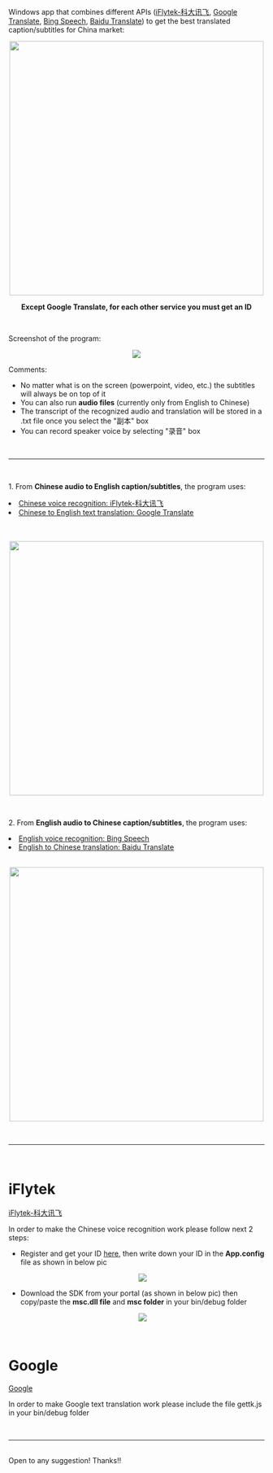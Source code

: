 Windows app that combines different APIs (<a href="http://www.xfyun.cn/services/voicedictation">iFlytek-科大讯飞</a>, <a href="https://traslate.google.cn">Google Translate</a>, <a href="https://azure.microsoft.com/en-us/services/cognitive-services/speech/">Bing Speech</a>, <a href="http://fanyi-api.baidu.com/api/trans/product/index">Baidu Translate</a>) to get the best translated caption/subtitles for China market:

<p align="center"><img src="https://user-images.githubusercontent.com/24521991/32063973-2f13fd20-baab-11e7-93c1-61155a152a3c.png" width="500"></p>

<p align="center"><b>Except Google Translate, for each other service you must get an ID</b></p>
<br/>

Screenshot of the program:
<p align="center"><img src="https://user-images.githubusercontent.com/24521991/32085308-d218c690-bb00-11e7-86d1-debebfe03c76.jpg"></p>
Comments:
<ul>
<li>No matter what is on the screen (powerpoint, video, etc.) the subtitles will always be on top of it</li>
<li>You can also run <b>audio files</b> (currently only from English to Chinese)</li>
<li>The transcript of the recognized audio and translation will be stored in a .txt file once you select the "副本" box</li>
<li>You can record speaker voice by selecting "录音" box</li>
</ul>
<br/>
<hr></hr>
<br/>
<p>1. From <b>Chinese audio to English caption/subtitles</b>, the program uses:</p>

<u>
<li>Chinese voice recognition: <a href="http://www.xfyun.cn/services/voicedictation">iFlytek-科大讯飞</a></li>
<li>Chinese to English text translation: <a href="https://traslate.google.cn">Google Translate</a></li>
</u>

<br/>
<br/>

<p align="center"><img src="https://user-images.githubusercontent.com/24521991/32063586-2729e396-baaa-11e7-9f0d-71f921fba63f.png" width="500"></p>
<br/>

<p>2. From <b>English audio to Chinese caption/subtitles</b>, the program uses:</p>

<u>
<li>English voice recognition: <a href="https://azure.microsoft.com/en-us/services/cognitive-services/speech/">Bing Speech</a></li>
<li>English to Chinese translation: <a href="http://fanyi-api.baidu.com/api/trans/product/index">Baidu Translate</a></li>
</u>

<br/>
<p align="center"><img src="https://user-images.githubusercontent.com/24521991/32063559-108eba8a-baaa-11e7-93b2-f4baecc82aff.png" width="500"></p>

<br/>
<hr></hr>
<br/>

<h1>iFlytek</h1>
<a href="http://www.xfyun.cn/services/voicedictation">iFlytek-科大讯飞</a>
<br/>
<p>In order to make the Chinese voice recognition work please follow next 2 steps:</p>
<ul>
<li>Register and get your ID <a href="http://www.xfyun.cn/services/voicedictation">here</a>, then write down your ID in the <b>App.config</b> file as shown in below pic
  
  <p align="center"><img src="https://user-images.githubusercontent.com/24521991/32303913-86bf042a-bfa6-11e7-8b97-9109786c75cc.png"></p>
  
<li>Download the SDK from your portal (as shown in below pic) then copy/paste the <b>msc.dll file</b> and <b>msc folder</b> in your bin/debug folder
  <p align="center"><img src="https://user-images.githubusercontent.com/24521991/32142652-83a1f13a-bcd6-11e7-9898-8535c88a85cc.png"></p>
</ul>

<br/>

<h1>Google</h1>
<a href="http://translate.google.cn">Google</a>
<br/>
<p>In order to make Google text translation work please include the file gettk.js in your bin/debug folder</p>

<br/>
<hr></hr>
<br/>
Open to any suggestion! Thanks!!
